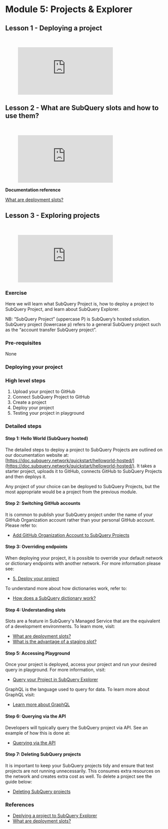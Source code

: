 # Module 5: Projects & Explorer

## Lesson 1 - Deploying a project

<br/>
<figure class="video_container">
  <iframe src="https://www.youtube.com/embed/8QcFvd-_3YQ" frameborder="0" allowfullscreen="true"></iframe>
</figure>

## Lesson 2 - What are SubQuery slots and how to use them?

<br/>
<figure class="video_container">
  <iframe src="https://www.youtube.com/embed/JeYa3JlxR1g" frameborder="0" allowfullscreen="true"></iframe>
</figure>

**Documentation reference**

[What are deployment slots?](/faqs/faqs/#how-much-does-it-cost-to-host-my-project-in-subquery-projects)

## Lesson 3 - Exploring projects

<br/>
<figure class="video_container">
  <iframe src="https://www.youtube.com/embed/TMT00Ggs7tc" frameborder="0" allowfullscreen="true"></iframe>
</figure>

### Exercise

Here we will learn what SubQuery Project is, how to deploy a project to SubQuery Project, and learn about SubQuery Explorer.

NB: “SubQuery Project” (uppercase P) is SubQuery’s hosted solution. SubQuery project (lowercase p) refers to a general SubQuery project such as the “account transfer SubQuery project”.

### Pre-requisites

None

### Deploying your project

### High level steps

1. Upload your project to GitHub
2. Connect SubQuery Project to GitHub
3. Create a project
4. Deploy your project
5. Testing your project in playground

### Detailed steps

#### Step 1: Hello World (SubQuery hosted)

The detailed steps to deploy a project to SubQuery Projects are outlined on our documentation website at: [https://doc.subquery.network/quickstart/helloworld-hosted/](https://doc.subquery.network/quickstart/helloworld-hosted/). It takes a starter project, uploads it to GitHub, connects GitHub to SubQuery Projects and then deploys it.

Any project of your choice can be deployed to SubQuery Projects, but the most appropriate would be a project from the previous module.

#### Step 2: Switching GitHub accounts

It is common to publish your SubQuery project under the name of your GitHub Organization account rather than your personal GitHub account. Please refer to:

- [Add GitHub Organization Account to SubQuery Projects](https://doc.subquery.network/run_publish/publish/#add-github-organization-account-to-subquery-projects)

#### Step 3: Overriding endpoints

When deploying your project, it is possible to override your default network or dictionary endpoints with another network. For more information please see:

- [5. Deploy your project](https://doc.subquery.network/quickstart/helloworld-hosted/#_5-deploy-your-project)

To understand more about how dictionaries work, refer to:

- [How does a SubQuery dictionary work?](https://doc.subquery.network/academy/tutorials_examples/dictionary/)

#### Step 4: Understanding slots

Slots are a feature in SubQuery's Managed Service that are the equivalent of a development environments. To learn more, visit:

- [What are deployment slots?](https://doc.subquery.network/faqs/faqs/#what-are-deployment-slots)
- [What is the advantage of a staging slot?](https://doc.subquery.network/faqs/faqs/#what-is-the-advantage-of-a-staging-slot)

#### Step 5: Accessing Playground

Once your project is deployed, access your project and run your desired query in playground. For more information, visit:

- [Query your Project in SubQuery Explorer](https://doc.subquery.network/run_publish/query/)

GraphQL is the language used to query for data. To learn more about GraphQL visit:

- [Learn more about GraphQL](https://doc.subquery.network/run_publish/graphql/)

#### Step 6: Querying via the API

Developers will typically query the SubQuery project via API. See an example of how this is done at:

- [Querying via the API](https://doc.subquery.network/quickstart/helloworld-hosted/#_7-bonus-step)

#### Step 7: Deleting SubQuery projects

It is important to keep your SubQuery projects tidy and ensure that test projects are not running unnecessarily. This consumes extra resources on the network and creates extra cost as well. To delete a project see the guide below:

- [Deleting SubQuery projects](https://doc.subquery.network/tutorials_examples/delete-projects/)

### References

- [Deplying a project to SubQuery Explorer](/assets/pdf/Deploying_Subquery_Project)
- [What are deployment slots?](/faqs/faqs/#how-much-does-it-cost-to-host-my-project-in-subquery-projects)
